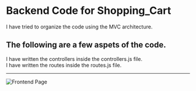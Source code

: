# Backend Code for Shopping_Cart
I have tried to organize the code using the MVC architecture.

## The following are a few aspets of the code. 
I have written the controllers inside the controllers.js file.  
I have written the routes inside the routes.js file.
***  
![Frontend Page]()
